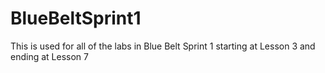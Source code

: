 # BlueBeltSprint1
This is used for all of the labs in Blue Belt Sprint 1 starting at Lesson 3 and ending at Lesson 7
